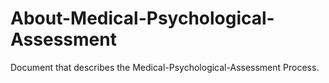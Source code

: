 # About-Medical-Psychological-Assessment

Document that describes the Medical-Psychological-Assessment Process.
